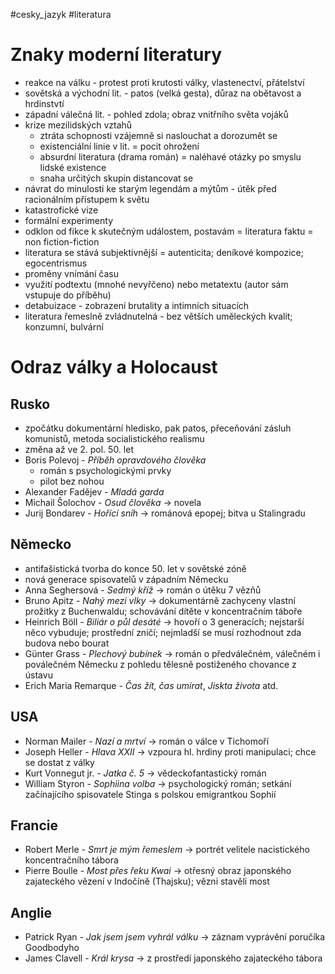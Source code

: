 #cesky_jazyk #literatura
# Znaky moderní literatury
* reakce na válku - protest proti krutosti války, vlastenectví, přátelství
* sovětská a východní lit. - patos (velká gesta), důraz na obětavost a hrdinstvtí
* západní válečná lit. - pohled zdola; obraz vnitřního světa vojáků
* krize mezilidských vztahů 
	* ztráta schopnosti vzájemně si naslouchat a dorozumět se
	* existenciální linie v lit. = pocit ohrožení
	* absurdní literatura (drama román) = naléhavé otázky po smyslu lidské existence
	* snaha určitých skupin distancovat se
* návrat do minulosti ke starým legendám a mýtům - útěk před racionálním přístupem k světu
* katastrofické vize
* formální experimenty
* odklon od fikce k skutečným událostem, postavám = literatura faktu = non fiction-fiction
* literatura se stává subjektivnější = autenticita; deníkové kompozice; egocentrismus
* proměny vnímání času
* využití podtextu (mnohé nevyřčeno) nebo metatextu (autor sám vstupuje do příběhu)
* detabuizace - zobrazení brutality a intimních situacích
* literatura řemeslně zvládnutelná - bez větších uměleckých kvalit; konzumní, bulvární
# Odraz války a Holocaust
## Rusko
* zpočátku dokumentární hledisko, pak patos, přeceňování zásluh komunistů, metoda socialistického realismu
* změna až ve 2. pol. 50. let
* Boris Polevoj - *Příběh opravdového člověka*
	* román s psychologickými prvky
	* pilot bez nohou
* Alexander Fadějev - *Mladá garda*
* Michail Šolochov - *Osud člověka* → novela
* Jurij Bondarev - *Hořící sníh* → románová epopej; bitva u Stalingradu
## Německo
* antifašistická tvorba do konce 50. let v sovětské zóně
* nová generace spisovatelů v západním Německu
* Anna Seghersová - *Sedmý kříž* → román o útěku 7 vězňů
* Bruno Apitz - *Nahý mezi vlky* → dokumentárně zachyceny vlastní prožitky z Buchenwaldu; schovávání dítěte v koncentračním táboře
* Heinrich Böll - *Biliár o půl desáté* → hovoří o 3 generacích; nejstarší něco vybuduje; prostřední zničí; nejmladší se musí rozhodnout zda budova nebo bourat
* Günter Grass - *Plechový bubínek* → román o předválečném, válečném i poválečném Německu z pohledu tělesně postiženého chovance z ústavu
* Erich Maria Remarque - *Čas žít, čas umírat*, *Jiskta života* atd.
## USA
* Norman Mailer - *Nazí a mrtví* → román o válce v Tichomoří
* Joseph Heller - *Hlava XXII* → vzpoura hl. hrdiny proti manipulaci; chce se dostat z války
* Kurt Vonnegut jr. - *Jatka č. 5* → vědeckofantastický román
* William Styron - *Sophiina volba* → psychologický román; setkání začínajícího spisovatele Stinga s polskou emigrantkou Sophií
## Francie
* Robert Merle - *Smrt je mým řemeslem* → portrét velitele nacistického koncentračního tábora
* Pierre Boulle - *Most přes řeku Kwai* → otřesný obraz japonského zajateckého vězení v Indočíně (Thajsku); vězni stavěli most
## Anglie 
* Patrick Ryan - *Jak jsem jsem vyhrál válku* → záznam vyprávění poručíka Goodbodyho
* James Clavell - *Král krysa* → z prostředí japonského zajateckého tábora
